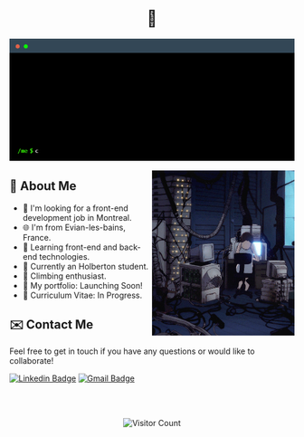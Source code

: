 <div align="center">
    <h1> 👋 </h1>
</div>

<div align="center">

![TERMINAL](https://github.com/RaphSchp/RaphSchp/blob/main/images/terminal%20(1).gif?raw=true) 

</div>

<img width="50%" align="right" src="./images/side image.gif">
<div width="100%">
  <div width="50%">

## 📄 About Me

- 🍁 I'm looking for a front-end development job in Montreal.
- 🌐 I'm from Evian-les-bains, France.
- 🌱 Learning front-end and back-end technologies.
- 🔭 Currently an Holberton student.
- 🌄 Climbing enthusiast.
- 🚀 My portfolio: Launching Soon!
- 📝 Curriculum Vitae: In Progress.

## ✉️ Contact Me

Feel free to get in touch if you have any questions or would like to collaborate!

[![Linkedin Badge](https://img.shields.io/badge/linkedin-%230077B5.svg?style=for-the-badge&logo=linkedin&logoColor=white)](https://www.linkedin.com/in/raphaelschopfer/)
[![Gmail Badge](https://img.shields.io/badge/Gmail-D14836?style=for-the-badge&logo=gmail&logoColor=white)](mailto:6740@holbertonstudents.com)

<br/>
<br/>

<div align="center">

![Visitor Count](https://profile-counter.glitch.me/RaphSchp/count.svg)

</div>
</div>



